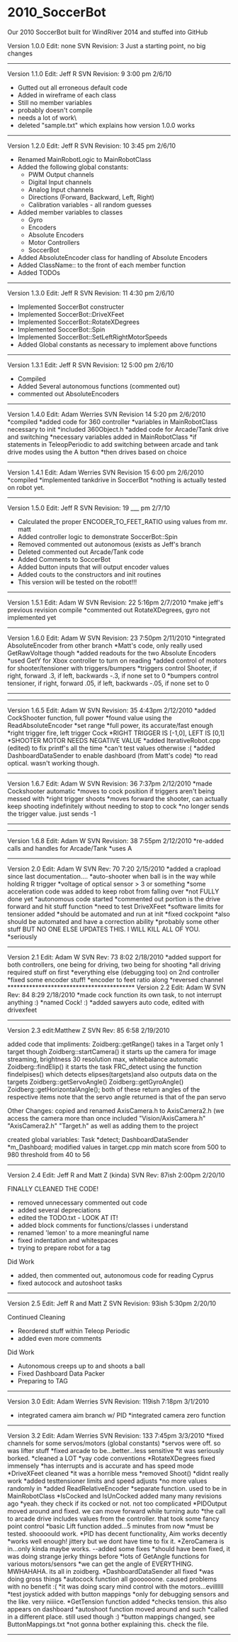 2010_SoccerBot
==============

Our 2010 SoccerBot built for WindRiver 2014 and stuffed into GitHub

Version 1.0.0
Edit: none
SVN Revision: 3
Just a starting point, no big changes
*************************************
Version 1.1.0
Edit: Jeff R
SVN Revision: 9
3:00 pm 2/6/10
* Gutted out all erroneous default code
* Added in wireframe of each class
* Still no member variables
* probably doesn't compile
* needs a lot of work\
* deleted "sample.txt" which explains how version 1.0.0 works
************************************
Version 1.2.0
Edit: Jeff R
SVN Revision: 10
3:45 pm 2/6/10
* Renamed MainRobotLogic to MainRobotClass
* Added the following global constants:
  * PWM Output channels
  * Digital Input channels
  * Analog Input channels
  * Directions (Forward, Backward, Left, Right)
  * Calibration variables - all random guesses
* Added member variables to classes
  * Gyro
  * Encoders
  * Absolute Encoders
  * Motor Controllers
  * SoccerBot
 * Added AbsoluteEncoder class for handling of Absolute Encoders
 * Added ClassName:: to the front of each member function
 * Added TODOs
 ***************************************
 Version 1.3.0
 Edit: Jeff R
 SVN Revision: 11
 4:30 pm 2/6/10
 * Implemented SoccerBot constructer
 * Implemented SoccerBot::DriveXFeet
 * Implemented SoccerBot::RotateXDegrees
 * Implemented SoccerBot::Spin
 * Implemented SoccerBot::SetLeftRightMotorSpeeds
 * Added Global constants as necessary to implement above functions
 ***************************************
 Version 1.3.1
 Edit: Jeff R
 SVN Revision: 12
 5:00 pm 2/6/10
 * Compiled
 * Added Several autonomous functions (commented out)
 * commented out AbsoluteEncoders
***************************************
Version 1.4.0
Edit: Adam Werries
SVN Revision 14
5:20 pm 2/6/2010
*compiled
*added code for 360 controller
	*variables in MainRobotClass necessary to init
	*included 360Object.h
*added code for Arcade/Tank drive and switching
	*necessary variables added in MainRobotClass
	*if statements in TeleopPeriodic to add
	switching between arcade and tank drive modes
	using the A button
	*then drives based on choice

***************************************
Version 1.4.1
Edit: Adam Werries
SVN Revision 15
6:00 pm 2/6/2010
*compiled
*implemented tankdrive in SoccerBot
*nothing is actually tested on robot yet.
***************************************
Version 1.5.0
Edit: Jeff R
SVN Revision: 19
___ pm 2/7/10
* Calculated the proper ENCODER_TO_FEET_RATIO using values from mr. matt
* Added controller logic to demonstrate SoccerBot::Spin
* Removed commented out autonomous (exists as Jeff's branch
* Deleted commented out Arcade/Tank code
* Added Comments to SoccerBot
* Added button inputs that will output encoder values
* Added couts to the constructors and init routines
* This version will be tested on the robot!!!
***************************************
Version 1.5.1
Edit: Adam W
SVN Revision: 22
5:16pm 2/7/2010
*make jeff's previous revision compile
	*commented out RotateXDegrees, gyro not implemented yet
	
***************************************
Version 1.6.0
Edit: Adam W
SVN Revision: 23
7:50pm 2/11/2010
*integrated AbsoluteEncoder from other branch
	*Matt's code, only really used GetRawVoltage though
*added readouts for the two Absolute Encoders
	*used GetY for Xbox controller to turn on reading
*added control of motors for shooter/tensioner with triggers/bumpers
	*triggers control Shooter, if right, forward .3, if left, backwards -.3, if none
	set to 0
	*bumpers control tensioner, if right, forward .05, if left, backwards -.05,
	if none set to 0
	
****************************************
****************************************
Version 1.6.5
Edit: Adam W
SVN Revision: 35
4:43pm 2/12/2010
*added CockShooter function, full power
	*found value using the ReadAbsoluteEncoder
	*set range
	*full power, its accurate/fast enough
*right trigger fire, left trigger Cock
	*RIGHT TRIGGER IS [-1,0], LEFT IS [0,1]
	*SHOOTER MOTOR NEEDS NEGATIVE VALUE
*added IterativeRobot.cpp (edited) to fix printf's all the time
	*can't test values otherwise :(
*added DashboardDataSender to enable dashboard (from Matt's code)
	*to read optical. wasn't working though.
*****************************************
Version 1.6.7
Edit: Adam W
SVN Revision: 36
7:37pm 2/12/2010
*made Cockshooter automatic
	*moves to cock position if triggers aren't being messed with
*right trigger shoots
	*moves forward the shooter, can actually keep shooting indefinitely
	without needing to stop to cock
	*no longer sends the trigger value. just sends -1
******************************************
*****************************************
Version 1.6.8
Edit: Adam W
SVN Revision: 38
7:55pm 2/12/2010
*re-added calls and handles for Arcade/Tank
	*uses A
*****************************************
Version 2.0
Edit: Adam W
SVN Rev: 70
7:20 2/15/2010
*added a crapload since last documentation....
*auto-shooter when ball is in the way while holding R trigger
	*voltage of optical sensor > 3 or something
*some acceleration code was added to keep robot from falling over
	*not FULLY done yet
*autonomous code started
	*commented out portion is the drive forward and hit stuff function
	*need to test DriveXFeet
*software limits for tensioner added
	*should be automated and run at init
*fixed cockpoint
	*also should be automated and have a correction ability
*probably some other stuff BUT NO ONE ELSE UPDATES THIS.
I WILL KILL ALL OF YOU.
	*seriously
*****************************************
Version 2.1
Edit: Adam W
SVN Rev: 73
8:02 2/18/2010
*added support for both controllers, one being for driving, two being for shooting
	*all driving required stuff on first
	*everything else (debugging too) on 2nd controller
*fixed some encoder stuff!
	*encoder to feet ratio along
	*reversed channel
	*****************************************
Version 2.2
Edit: Adam W
SVN Rev: 84
8:29 2/18/2010
*made cock function its own task, to not interrupt anything :)
	*named Cock! :)
*added sawyers auto code, edited with drivexfeet
*****************************************
Version 2.3 
edit:Matthew Z
SVN Rev: 85
6:58 2/19/2010

added code that impliments: 
Zoidberg::getRange() takes in a Target only 1 target though
Zoidberg::startCamera() it starts up the camera for image streaming, brightness 30 resolution max, whitebalance automatic
Zoidberg::findElip() it starts the task FRC_detect using the function findelpises() which detects elipses(targets)and also outputs data on the targets
Zoidberg::getServoAngle()
Zoidberg::getGyroAngle() 
Zoidberg::getHorizontalAngle();
both of these return angles of the respective items note that the servo angle returned is that of the pan servo

Other Changes:
copied and renamed AxisCamera.h to AxisCamera2.h (we access the camera more than once
included 
"Vision/AxisCamera.h"
"AxisCamera2.h"
"Target.h"
as well as adding them to the project

created global variables: 
Task *detect;
DashboardDataSender *m_Dashboard;
modified values in target.cpp
min match score from 500 to 980
threshold from 40 to 56 
****************************************
Version 2.4
Edit: Jeff R and Matt Z (kinda)
SVN Rev: 87ish
2:00pm 2/20/10

FINALLY CLEANED THE CODE!
* removed unnecessary commented out code
* added several depreciations
* edited the TODO.txt - LOOK AT IT!
* added block comments for functions/classes i understand
* renamed 'lemon' to a more meaningful name
* fixed indentation and whitespaces
* trying to prepare robot for a tag

Did Work
* added, then commented out, autonomous code for reading Cyprus
* fixed autocock and autoshoot tasks
*********************************
Version 2.5
Edit: Jeff R and Matt Z
SVN Revision: 93ish
5:30pm 2/20/10

Continued Cleaning
* Reordered stuff within Teleop Periodic
* added even more comments

Did Work
* Autonomous creeps up to and shoots a ball
* Fixed Dashboard Data Packer
* Preparing to TAG

*********************************
Version 3.0
Edit: Adam Werries
SVN Revision: 119ish
7:18pm 3/1/2010
* integrated camera aim branch w/ PID
*integrated camera zero function
******************************************
Version 3.2
Edit: Adam Werries
SVN Revision: 133
7:45pm 3/3/2010
*fixed channels for some servos/motors (global constants)
	*servos were off. so was lifter stuff
*fixed arcade to be...better...less sensitive
	*it was seriously borked. 
*cleaned a LOT
	*yay code conventions
*RotateXDegrees fixed immensely
	*has interrupts and is accurate and has speed mode
*DriveXFeet cleaned
	*it was a horrible mess
*removed Shoot()
	*didnt really work
*added testtensioner limits and speed adjusts
	*no more values randomly in
*added ReadRelativeEncoder
	*separate function. used to be in MainRobotClass
*IsCocked and IsUnCocked added many many revisions ago
	*yeah. they check if its cocked or not. not too complicated
*PIDOutput moved around and fixed. we can move forward while turning auto
	*the call to arcade drive includes values from the controller. that took some fancy
		point control
*basic Lift function added...5 minutes from now
	*must be tested. shoooould work.
*PID has decent functionality, Aim works decently
	*works well enough! jittery but we dont have time to fix it.
*ZeroCamera is in...only kinda maybe works.  --added some fixes
	*should have been fixed, it was doing strange jerky things before
*lots of GetAngle functions for various motors/sensors
	*we can get the angle of EVERYTHING. MWHAHAHA. its all in zoidberg.
*DashboardDataSender all fixed
	*was doing gross things
*autocock function all goooooone. caused problems with no benefit :(
	*it was doing scary mind control with the motors...evillllll
*test joystick added with button mappings
	*only for debugging sensors and the like. very niiiice.
*GetTension function added
	*checks tension. this also appears on dashboard
*autoshoot function moved around and such
	*called in a different place. still used though :)
*button mappings changed, see ButtonMappings.txt
	*not gonna bother explaining this. check the file.
*********************************************
	